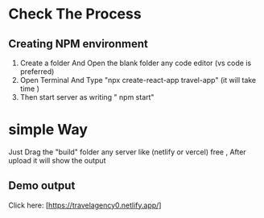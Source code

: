 # Check The Process



## Creating NPM environment 
1. Create a folder And Open the blank folder any code editor (vs code is preferred)
2. Open Terminal  And Type "npx create-react-app travel-app"
    (it will take time )
3. Then start server as writing " npm start"

# simple Way
Just Drag the "build" folder any server like (netlify or vercel) free , After upload it will show the output

## Demo output

Click here: [https://travelagency0.netlify.app/]
